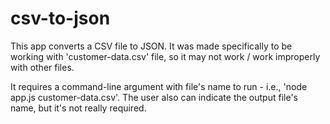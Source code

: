 # csv-to-json

This app converts a CSV file to JSON. It was made specifically to be working with 
'customer-data.csv' file, so it may not work / work improperly with other files.

It requires a command-line argument with file's name to run - i.e., 'node app.js customer-data.csv'.
The user also can indicate the output file's name, but it's not really required.


